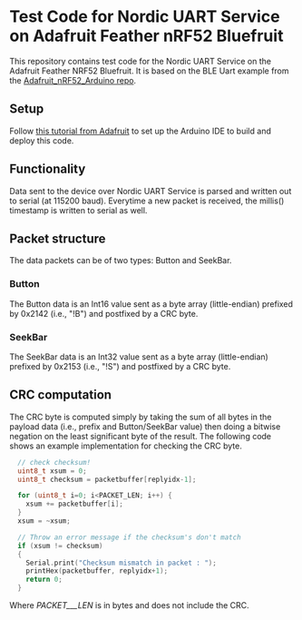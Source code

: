 # Test Code for Nordic UART Service on Adafruit Feather nRF52 Bluefruit

This repository contains test code for the Nordic UART Service on the Adafruit Feather NRF52 Bluefruit. It is based on the BLE Uart example from the [Adafruit_nRF52_Arduino repo](https://github.com/adafruit/Adafruit_nRF52_Arduino).

## Setup

Follow [this tutorial from Adafruit](https://learn.adafruit.com/bluefruit-nrf52-feather-learning-guide/arduino-bsp-setup) to set up the Arduino IDE to build and deploy this code.

## Functionality

Data sent to the device over Nordic UART Service is parsed and written out to serial (at 115200 baud). Everytime a new packet is received, the millis() timestamp is written to serial as well.

## Packet structure

The data packets can be of two types: Button and SeekBar.

### Button

The Button data is an Int16 value sent as a byte array (little-endian) prefixed by 0x2142 (i.e., "!B") and postfixed by a CRC byte.

### SeekBar

The SeekBar data is an Int32 value sent as a byte array (little-endian) prefixed by 0x2153 (i.e., "!S") and postfixed by a CRC byte.

## CRC computation

The CRC byte is computed simply by taking the sum of all bytes in the payload data (i.e., prefix and Button/SeekBar value) then doing a bitwise negation on the least significant byte of the result. The following code shows an example implementation for checking the CRC byte.

```cpp
  // check checksum!
  uint8_t xsum = 0;
  uint8_t checksum = packetbuffer[replyidx-1];

  for (uint8_t i=0; i<PACKET_LEN; i++) {
    xsum += packetbuffer[i];
  }
  xsum = ~xsum;

  // Throw an error message if the checksum's don't match
  if (xsum != checksum)
  {
    Serial.print("Checksum mismatch in packet : ");
    printHex(packetbuffer, replyidx+1);
    return 0;
  }
```

Where _PACKET___LEN_ is in bytes and does not include the CRC.
